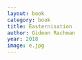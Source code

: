 ```yaml
---
layout: book
category: book
title: Easternisation
author: Gideon Rachman
year: 2018
image: e.jpg
---
```

